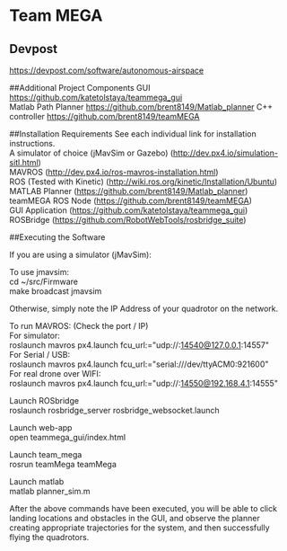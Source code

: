 # Team MEGA

## Devpost
https://devpost.com/software/autonomous-airspace

##Additional Project Components
GUI https://github.com/katetolstaya/teammega_gui  
Matlab Path Planner https://github.com/brent8149/Matlab_planner 
C++ controller https://github.com/brent8149/teamMEGA 

##Installation Requirements
See each individual link for installation instructions.  
A simulator of choice (jMavSim or Gazebo) (http://dev.px4.io/simulation-sitl.html)  
MAVROS (http://dev.px4.io/ros-mavros-installation.html)  
ROS (Tested with Kinetic) (http://wiki.ros.org/kinetic/Installation/Ubuntu)  
MATLAB Planner (https://github.com/brent8149/Matlab_planner)  
teamMEGA ROS Node (https://github.com/brent8149/teamMEGA)  
GUI Application (https://github.com/katetolstaya/teammega_gui)  
ROSBridge (https://github.com/RobotWebTools/rosbridge_suite)  

##Executing the Software

If you are using a simulator (jMavSim):   

To use jmavsim:  
cd ~/src/Firmware  
make broadcast jmavsim  

Otherwise, simply note the IP Address of your quadrotor on the network.    

To run MAVROS: (Check the port / IP)  
For simulator:  
roslaunch mavros px4.launch fcu_url:="udp://:14540@127.0.0.1:14557"  
For Serial / USB:  
roslaunch mavros px4.launch fcu_url:="serial:///dev/ttyACM0:921600"  
For real drone over WIFI:  
roslaunch mavros px4.launch fcu_url:="udp://:14550@192.168.4.1:14555"  

Launch ROSbridge  
roslaunch rosbridge_server rosbridge_websocket.launch  

Launch web-app  
open teammega_gui/index.html  

Launch team_mega  
rosrun teamMega teamMega  

Launch matlab  
matlab planner_sim.m  

After the above commands have been executed, you will be able to click landing locations and obstacles in the GUI, and observe the planner creating appropriate trajectories for the system, and then successfully flying the quadrotors.  
